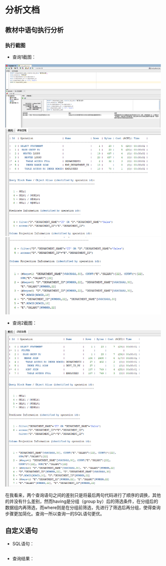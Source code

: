 # 分析文档
## 教材中语句执行分析
### 执行截图
* 查询1截图：

![图片加载失败](https://github.com/hwrbox/Oracle/blob/master/%E6%B5%8B%E8%AF%95/4.PNG)
![图片加载失败](https://github.com/hwrbox/Oracle/blob/master/%E6%B5%8B%E8%AF%95/1.png)
![图片加载失败](https://github.com/hwrbox/Oracle/blob/master/%E6%B5%8B%E8%AF%95/1-1.PNG)
* 查询2截图：

![图片加载失败](https://github.com/hwrbox/Oracle/blob/master/%E6%B5%8B%E8%AF%95/2.png)


在我看来，两个查询语句之间的差别只是将最后两句代码进行了顺序的调换，其他的并没有什么差别，然而having是分组（group by）后的筛选条件，在分组后的数据组内再筛选，而where则是在分组前筛选，先进行了筛选后再分组，使得查询步骤更加简化。查询一所以查询一的SQL语句更优。

## 自定义语句
* SQL语句：
```sql

```
* 查询结果：
